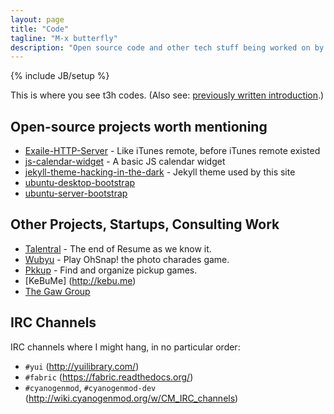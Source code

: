 ```yaml
---
layout: page
title: "Code"
tagline: "M-x butterfly"
description: "Open source code and other tech stuff being worked on by Jonathan Tsai"
---
```

{% include JB/setup %}

This is where you see t3h codes. (Also see: [previously written introduction](/programming/2012/04/03/code-intro/).)

## Open-source projects worth mentioning ##

* [Exaile-HTTP-Server](https://github.com/jontsai/Exaile-HTTP-Server) - Like iTunes remote, before iTunes remote existed
* [js-calendar-widget](https://github.com/jontsai/js-calendar-widget) - A basic JS calendar widget
* [jekyll-theme-hacking-in-the-dark](https://github.com/jontsai/jekyll-theme-hacking-in-the-dark) - Jekyll theme used by this site
* [ubuntu-desktop-bootstrap](https://github.com/jontsai/ubuntu-desktop-bootstrap)
* [ubuntu-server-bootstrap](https://github.com/jontsai/ubuntu-server-bootstrap)

## Other Projects, Startups, Consulting Work ##

* [Talentral](http://talentral.com) - The end of Resume as we know it.
* [Wubyu](http://wubyu.com) - Play OhSnap! the photo charades game.
* [Pkkup](http://pkkup.com) - Find and organize pickup games.
* [KeBuMe] (http://kebu.me)
* [The Gaw Group](http://thegawgroup.com)

## IRC Channels ##

IRC channels where I might hang, in no particular order:

* `#yui` (<http://yuilibrary.com/>)
* `#fabric` (<https://fabric.readthedocs.org/>)
* `#cyanogenmod`, `#cyanogenmod-dev` (<http://wiki.cyanogenmod.org/w/CM_IRC_channels>)
